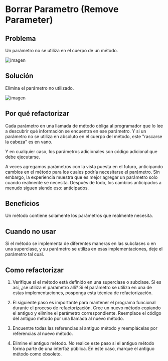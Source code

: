 # Borrar Parametro (Remove Parameter)

## Problema
Un parámetro no se utiliza en el cuerpo de un método.

![imagen](https://refactoring.guru/images/refactoring/diagrams/Remove%20Parameter%20-%20Before.png)

## Solución
Elimina el parámetro no utilizado.

![imagen](https://refactoring.guru/images/refactoring/diagrams/Remove%20Parameter%20-%20After.png)

## Por qué refactorizar
Cada parámetro en una llamada de método obliga al programador que lo lee a descubrir qué información se encuentra en ese parámetro. Y si un parámetro no se utiliza en absoluto en el cuerpo del método, este "rascarse la cabeza" es en vano.

Y en cualquier caso, los parámetros adicionales son código adicional que debe ejecutarse.

A veces agregamos parámetros con la vista puesta en el futuro, anticipando cambios en el método para los cuales podría necesitarse el parámetro. Sin embargo, la experiencia muestra que es mejor agregar un parámetro solo cuando realmente se necesita. Después de todo, los cambios anticipados a menudo siguen siendo eso: anticipados.

## Beneficios

Un método contiene solamente los parámetros que realmente necesita.

## Cuando no usar

Si el método se implementa de diferentes maneras en las subclases o en una superclase, y su parámetro se utiliza en esas implementaciones, deje el parámetro tal cual.

## Como refactorizar

1. Verifique si el método está definido en una superclase o subclase. Si es así, ¿se utiliza el parámetro allí? Si el parámetro se utiliza en una de estas implementaciones, posponga esta técnica de refactorización.

2. El siguiente paso es importante para mantener el programa funcional durante el proceso de refactorización. Cree un nuevo método copiando el antiguo y elimine el parámetro correspondiente. Reemplace el código del antiguo método por una llamada al nuevo método.

3. Encuentre todas las referencias al antiguo método y reemplácelas por referencias al nuevo método.

4. Elimine el antiguo método. No realice este paso si el antiguo método forma parte de una interfaz pública. En este caso, marque el antiguo método como obsoleto.